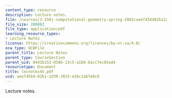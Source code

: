 ```yaml
---
content_type: resource
description: Lecture notes.
file: /courses/2-158j-computational-geometry-spring-2003/aeef456402b12d303933e2bc1a87e8c8_lecnotes45.pdf
file_size: 208882
file_type: application/pdf
learning_resource_types:
- Lecture Notes
license: https://creativecommons.org/licenses/by-nc-sa/4.0/
ocw_type: OCWFile
parent_title: Lecture Notes
parent_type: CourseSection
parent_uid: 0441b151-058b-13c5-a1b8-6acc7ec05ad4
resourcetype: Document
title: lecnotes45.pdf
uid: aeef4564-02b1-2d30-3933-e2bc1a87e8c8
---
```

Lecture notes.